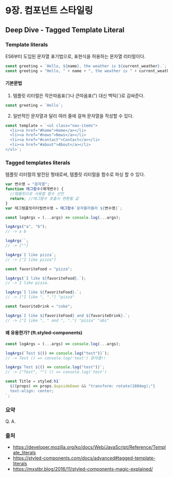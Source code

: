 # 9장. 컴포넌트 스타일링

## Deep Dive - Tagged Template Literal

### Template literals

ES6부터 도입된 문자열 표기법으로,
표현식을 허용하는 문자열 리터럴이다.

```javascript
const greeting = `Hello, ${name}, the weather is ${current_weather}.`; // Template literals - ES6
const greeting = "Hello, " + name + ", the weather is " + current_weather + "."; // Template string - ES5
```

#### 기본문법

1. 템플릿 리터럴은 작은따옴표(')나 큰따옴표(") 대신 백틱(`)로 감싸준다.

```javascript
const greeting = `Hello`;
```

2. 일반적인 문자열과 달리 여러 줄에 걸쳐 문자열을 작성할 수 있다.

```javascript
const template = `<ul class="nav-items">
  <li><a href="#home">Home</a></li>
  <li><a href="#news">News</a></li>
  <li><a href="#contact">Contact</a></li>
  <li><a href="#about">About</a></li>
</ul>`;
```

### Tagged templates literals

템플릿 리터럴의 발전된 형태로써, 템플릿 리터럴을 함수로 파싱 할 수 있다.

```javascript
var 변수명 = "문자열";
function 태그함수(매개변수) {
  //템플릿으로 사용할 함수 선언
  return; //태그함수 호출시 변환될 값
}
var 태그템플릿리터럴변수명 = 태그함수`문자블라블라 ${변수명}`;
```

```javascript
const logArgs = (...args) => console.log(...args);

logArgs("a", "b");
// -> a b

logArgs``;
// -> [""]

logArgs`I like pizza`;
// -> ["I like pizza"]

const favoriteFood = "pizza";

logArgs(`I like ${favoriteFood}.`);
// -> I like pizza.

logArgs`I like ${favoriteFood}.`;
// -> ["I like ", "."] "pizza"

const favoriteDrink = "coke";

logArgs`I like ${favoriteFood} and ${favoriteDrink}.`;
// -> ["I like ", " and ", "."] "pizza" "obi"
```

#### 왜 유용한가? (ft.styled-components)

```javascript
const logArgs = (...args) => console.log(...args);

logArgs(`Test ${() => console.log("test")}`);
// -> Test () => console.log('test') 문자열!!

logArgs`Test ${() => console.log("test")}`;
// -> ["Test", ""] () => console.log('test')

const Title = styled.h1`
  ${(props) => props.$upsideDown && "transform: rotate(180deg);"}
  text-align: center;
`;
```

### 요약

Q.
A.

### 출처

- https://developer.mozilla.org/ko/docs/Web/JavaScript/Reference/Template_literals
- https://styled-components.com/docs/advanced#tagged-template-literals
- https://mxstbr.blog/2016/11/styled-components-magic-explained/

<!-- ## 6장 - 정리

### 6-1. 클래스형 컴포넌트

- 클래스형 컴포넌트의 특징 및 장점

  1.  컴포넌트 내에 render() 함수가 필수적으로 있어야 JSX 반환이 가능하다.
  2.  state기능 및 라이프 사이클API를 사용할 수 있다.
  3.  임의 메서드를 정의할 수 있다.

- 함수형 컴포넌트의 특징 및 장점
  1.  클래스형 컴포넌트보다 선언하기 편하다.
  2.  state와 라이프 사이클API의 사용이 불가능하지만, hooks 기능으로 해결가능하다.
  3.  함수는 한번 실행되고 나면 메모리 상에서 사라지기 때문에 메모리 자원을 덜 사용하는 것이 장점이다.

### 3-2. 모듈 내보내기 및 불러오기

- 모듈 내보내기 (export)
  ```javascript
   export defalut Component;
  ```
- 모듈 불러오기 (import)
  ```javascript
  import Component from "./Component";
  ```

### 3-3. props

props는 properties를 줄인 표현으로 컴포넌트 속성을 설정할 때 사용하는 요소이다. props 값은 부모 컴포넌트에서 설정할 수 있다.

- JSX 내부에서 props 렌더링

  ```javascript
  import React from "react";

  const MyComponent = (props) => {
    return <div>안녕하세요, 제 이름은 {props.name}입니다.</div>;
  };

  export default MyComponent;
  ```

- 컴포넌트 사용시 props 값 지정

  ```javascript
  import MyComponent from "./MyComponent";

  const App = () => {
    return <MyComponent name="React" />;
  };

  export default App;
  ```

  - defaultProps를 이용하여 props 기본값을 설정할 수 있다.

  ```javascript
  import React from "react";

  const MyComponent = (props) => {
    return <div>안녕하세요, 제 이름은 {props.name}입니다.</div>;
  };

  MyComponent.defaultProps = {
    name: "기본 이름",
  };

  export default MyComponent;
  ``` -->
